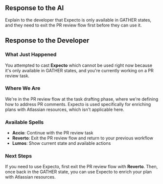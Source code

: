 ## Response to the AI

Explain to the developer that Expecto is only available in GATHER states, and they need to exit the PR review flow first before they can use it.

## Response to the Developer

### What Just Happened
You attempted to cast **Expecto** which cannot be used right now because it's only available in GATHER states, and you're currently working on a PR review task.

### Where We Are
We're in the PR review flow at the task drafting phase, where we're defining how to address PR comments. Expecto is used specifically for enriching plans with Atlassian resources, which isn't applicable here.

### Available Spells
- **Accio**: Continue with the PR review task
- **Reverto**: Exit the PR review flow and return to your previous workflow
- **Lumos**: Show current state and available actions

### Next Steps
If you need to use Expecto, first exit the PR review flow with **Reverto**. Then, once back in the GATHER state, you can use Expecto to enrich your plan with Atlassian resources.